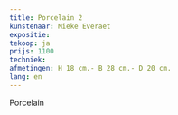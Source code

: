 ```yaml
---
title: Porcelain 2
kunstenaar: Mieke Everaet
expositie: 
tekoop: ja
prijs: 1100
techniek: 
afmetingen: H 18 cm.- B 28 cm.- D 20 cm.
lang: en
---
```


Porcelain